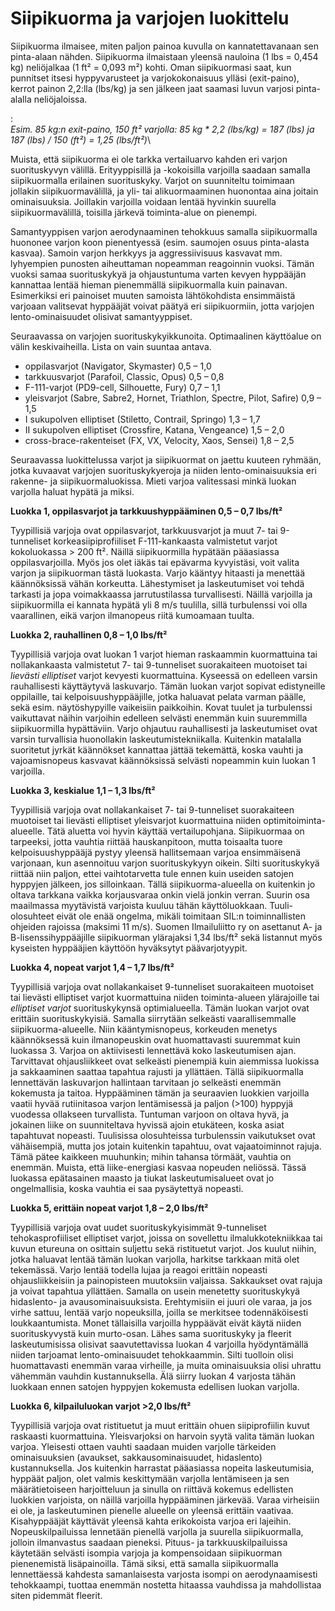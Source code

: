 # Siipikuorma ja varjojen luokittelu

Siipikuorma ilmaisee, miten paljon painoa kuvulla on kannatettavanaan
sen pinta-alaan nähden. Siipikuorma ilmaistaan yleensä nauloina (1 lbs =
0,454 kg) neliöjalkaa (1 ft² = 0,093 m²) kohti. Oman siipikuormasi saat,
kun punnitset itsesi hyppyvarusteet ja varjokokonaisuus ylläsi
(exit-paino), kerrot painon 2,2:lla (lbs/kg) ja sen jälkeen jaat saamasi
luvun varjosi pinta-alalla neliöjaloissa.
 

:   \
    *Esim. 85 kg:n exit-paino, 150 ft² varjolla: 85 kg \* 2,2 (lbs/kg) =
    187 (lbs) ja 187 (lbs) / 150 (ft²) = 1,25 (lbs/ft²)*\

Muista, että siipikuorma ei ole tarkka vertailuarvo kahden eri varjon
suorituskyvyn välillä. Erityyppisillä ja -kokoisilla varjoilla saadaan
samalla siipikuormalla erilainen suorituskyky. Varjot on suunniteltu
toimimaan jollakin siipikuormavälillä, ja yli- tai alikuormaaminen
huonontaa aina joitain ominaisuuksia. Joillakin varjoilla voidaan lentää
hyvinkin suurella siipikuormavälillä, toisilla järkevä toiminta-alue on
pienempi.

Samantyyppisen varjon aerodynaaminen tehokkuus samalla siipikuormalla
huononee varjon koon pienentyessä (esim. saumojen osuus pinta-alasta
kasvaa). Samoin varjon herkkyys ja aggressiivisuus kasvavat mm.
lyhyempien punosten aiheuttaman nopeamman reagoinnin vuoksi. Tämän
vuoksi samaa suorituskykyä ja ohjaustuntuma varten kevyen hyppääjän
kannattaa lentää hieman pienemmällä siipikuormalla kuin painavan.
Esimerkiksi eri painoiset muuten samoista lähtökohdista ensimmäistä
varjoaan valitsevat hyppääjät voivat päätyä eri siipikuormiin, jotta
varjojen lento-ominaisuudet olisivat samantyyppiset.

Seuraavassa on varjojen suorituskykyikkunoita. Optimaalinen käyttöalue
on välin keskivaiheilla. Lista on vain suuntaa antava.
- oppilasvarjot (Navigator, Skymaster) 0,5 – 1,0
- tarkkuusvarjot (Parafoil, Classic, Opus) 0,5 – 0,8
- F-111-varjot (PD9-cell, Silhouette, Fury) 0,7 – 1,1
- yleisvarjot (Sabre, Sabre2, Hornet, Triathlon, Spectre,
    Pilot, Safire) 0,9 – 1,5
- I sukupolven elliptiset (Stiletto, Contrail, Springo) 1,3 – 1,7
- II sukupolven elliptiset (Crossfire, Katana, Vengeance) 1,5 – 2,0
- cross-brace-rakenteiset (FX, VX, Velocity, Xaos, Sensei) 1,8 – 2,5

Seuraavassa luokittelussa varjot ja siipikuormat on jaettu kuuteen
ryhmään, jotka kuvaavat varjojen suorituskykyeroja ja niiden
lento-ominaisuuksia eri rakenne- ja siipikuormaluokissa. Mieti varjoa
valitessasi minkä luokan varjolla haluat hypätä ja miksi.

**Luokka 1, oppilasvarjot ja tarkkuushyppääminen 0,5 – 0,7 lbs/ft²**

Tyypillisiä varjoja ovat oppilasvarjot, tarkkuusvarjot ja muut 7- tai
9-tunneliset korkeasiipiprofiiliset F-111-kankaasta valmistetut varjot
kokoluokassa &gt; 200 ft². Näillä siipikuormilla hypätään pääasiassa
oppilasvarjoilla. Myös jos olet iäkäs tai epävarma kyvyistäsi, voit
valita varjon ja siipikuorman tästä luokasta. Varjo kääntyy hitaasti ja
menettää käännöksissä vähän korkeutta. Lähestymiset ja laskeutumiset voi
tehdä tarkasti ja jopa voimakkaassa jarrutustilassa turvallisesti.
Näillä varjoilla ja siipikuormilla ei kannata hypätä yli 8 m/s tuulilla,
sillä turbulenssi voi olla vaarallinen, eikä varjon ilmanopeus riitä
kumoamaan tuulta.

**Luokka 2, rauhallinen 0,8 – 1,0 lbs/ft²**

Tyypillisiä varjoja ovat luokan 1 varjot hieman raskaammin kuormattuina
tai nollakankaasta valmistetut 7- tai 9-tunneliset suorakaiteen
muotoiset tai *lievästi elliptiset* varjot kevyesti kuormattuina.
Kyseessä on edelleen varsin rauhallisesti käyttäytyvä laskuvarjo. Tämän
luokan varjot sopivat edistyneille oppilaille, tai
kelpoisuushyppääjille, jotka haluavat pelata varman päälle, sekä esim.
näytöshypyille vaikeisiin paikkoihin. Kovat tuulet ja turbulenssi
vaikuttavat näihin varjoihin edelleen selvästi enemmän kuin suuremmilla
siipikuormilla hypättäviin. Varjo ohjautuu rauhallisesti ja
laskeutumiset ovat varsin turvallisia huonollakin
laskeutumistekniikalla. Kuitenkin matalalla suoritetut jyrkät käännökset
kannattaa jättää tekemättä, koska vauhti ja vajoamisnopeus kasvavat
käännöksissä selvästi nopeammin kuin luokan 1 varjoilla.

**Luokka 3, keskialue 1,1 – 1,3 lbs/ft²**

Tyypillisiä varjoja ovat nollakankaiset 7- tai 9-tunneliset suorakaiteen
muotoiset tai lievästi elliptiset yleisvarjot kuormattuina niiden
optimitoiminta-alueelle. Tätä aluetta voi hyvin käyttää vertailupohjana.
Siipikuormaa on tarpeeksi, jotta vauhtia riittää hauskanpitoon, mutta
toisaalta tuore kelpoisuushyppääjä pystyy yleensä hallitsemaan varjoa
ensimmäisenä varjonaan, kun asennoituu varjon suorituskykyyn oikein.
Silti suorituskykyä riittää niin paljon, ettei vaihtotarvetta tule ennen
kuin useiden satojen hyppyjen jälkeen, jos silloinkaan. Tällä
siipikuorma-alueella on kuitenkin jo oltava tarkkana vaikka korjausvaraa
onkin vielä jonkin verran. Suurin osa maailmassa myytävistä varjoista
kuuluu tähän käyttöluokkaan. Tuuli-olosuhteet eivät ole enää ongelma,
mikäli toimitaan SIL:n toiminnallisten ohjeiden rajoissa (maksimi 11
m/s). Suomen Ilmailuliitto ry on asettanut A- ja B-lisenssihyppääjille
siipikuorman ylärajaksi 1,34 lbs/ft² sekä listannut myös kyseisten
hyppääjien käyttöön hyväksytyt päävarjotyypit.

**Luokka 4, nopeat varjot 1,4 – 1,7 lbs/ft²**

Tyypillisiä varjoja ovat nollakankaiset 9-tunneliset suorakaiteen
muotoiset tai lievästi elliptiset varjot kuormattuina niiden
toiminta-alueen ylärajoille tai *elliptiset varjot* suorituskykynsä
optimialueella. Tämän luokan varjot ovat erittäin suorituskykyisiä.
Samalla siirrytään selkeästi vaarallisemmalle siipikuorma-alueelle. Niin
kääntymisnopeus, korkeuden menetys käännöksessä kuin ilmanopeuskin ovat
huomattavasti suuremmat kuin luokassa 3. Varjoa on aktiivisesti
lennettävä koko laskeutumisen ajan. Tarvittavat ohjausliikkeet ovat
selkeästi pienempiä kuin aiemmissa luokissa ja sakkaaminen saattaa
tapahtua rajusti ja yllättäen. Tällä siipikuormalla lennettävän
laskuvarjon hallintaan tarvitaan jo selkeästi enemmän kokemusta ja
taitoa. Hyppääminen tämän ja seuraavien luokkien varjoilla vaatii hyvää
rutiinitasoa varjon lentämisessä ja paljon (&gt;100) hyppyjä vuodessa
ollakseen turvallista. Tuntuman varjoon on oltava hyvä, ja jokainen
liike on suunniteltava hyvissä ajoin etukäteen, koska asiat tapahtuvat
nopeasti. Tuulisissa olosuhteissa turbulenssin vaikutukset ovat
vähäisempiä, mutta jos jotain kuitenkin tapahtuu, ovat vajaatoiminnot
rajuja. Tämä pätee kaikkeen muuhunkin; mihin tahansa törmäät, vauhtia on
enemmän. Muista, että liike-energiasi kasvaa nopeuden neliössä. Tässä
luokassa epätasainen maasto ja tiukat laskeutumisalueet ovat jo
ongelmallisia, koska vauhtia ei saa pysäytettyä nopeasti.

**Luokka 5, erittäin nopeat varjot 1,8 – 2,0 lbs/ft²**

Tyypillisiä varjoja ovat uudet suorituskykyisimmät 9-tunneliset
tehokasprofiiliset elliptiset varjot, joissa on sovellettu
ilmalukkotekniikkaa tai kuvun etureuna on osittain suljettu sekä
ristituetut varjot. Jos kuulut niihin, jotka haluavat lentää tämän
luokan varjolla, harkitse tarkkaan mitä olet tekemässä. Varjo lentää
todella lujaa ja reagoi erittäin nopeasti ohjausliikkeisiin ja
painopisteen muutoksiin valjaissa. Sakkaukset ovat rajuja ja voivat
tapahtua yllättäen. Samalla on usein menetetty suorituskykyä hidaslento-
ja avausominaisuuksista. Erehtymisiin ei juuri ole varaa, ja jos virhe
sattuu, lentää varjo nopeuksilla, joilla se merkitsee todennäköisesti
loukkaantumista. Monet tällaisilla varjoilla hyppäävät eivät käytä
niiden suorituskyvystä kuin murto-osan. Lähes sama suorituskyky ja
fleerit laskeutumisissa olisivat saavutettavissa luokan 4 varjoilla
hyödyntämällä niiden tarjoamat lento-ominaisuudet tehokkaammin. Silti
tuolloin olisi huomattavasti enemmän varaa virheille, ja muita
ominaisuuksia olisi uhrattu vähemmän vauhdin kustannuksella. Älä siirry
luokan 4 varjosta tähän luokkaan ennen satojen hyppyjen kokemusta
edellisen luokan varjolla.

**Luokka 6, kilpailuluokan varjot &gt;2,0 lbs/ft²**

Tyypillisiä varjoja ovat ristituetut ja muut erittäin ohuen
siipiprofiilin kuvut raskaasti kuormattuina. Yleisvarjoksi on harvoin
syytä valita tämän luokan varjoa. Yleisesti ottaen vauhti saadaan muiden
varjolle tärkeiden ominaisuuksien (avaukset, sakkausominaisuudet,
hidaslento) kustannuksella. Jos kuitenkin harrastat pääasiassa nopeita
laskeutumisia, hyppäät paljon, olet valmis keskittymään varjolla
lentämiseen ja sen määrätietoiseen harjoitteluun ja sinulla on riittävä
kokemus edellisten luokkien varjoista, on näillä varjoilla hyppääminen
järkevää. Varaa virheisiin ei ole, ja laskeutuminen pienelle alueelle on
yleensä erittäin vaativaa. Kisahyppääjät käyttävät yleensä kahta
erikokoista varjoa eri lajeihin. Nopeuskilpailuissa lennetään pienellä
varjolla ja suurella siipikuormalla, jolloin ilmanvastus saadaan
pieneksi. Pituus- ja tarkkuuskilpailuissa käytetään selvästi isompia
varjoja ja kompensoidaan siipikuorman pienenemistä lisäpainoilla. Tämä
siksi, että samalla siipikuormalla lennettäessä kahdesta samanlaisesta
varjosta isompi on aerodynaamisesti tehokkaampi, tuottaa enemmän
nostetta hitaassa vauhdissa ja mahdollistaa siten pidemmät fleerit.